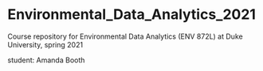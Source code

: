 # Environmental_Data_Analytics_2021
Course repository for Environmental Data Analytics (ENV 872L) at Duke University, spring 2021

student: Amanda Booth
